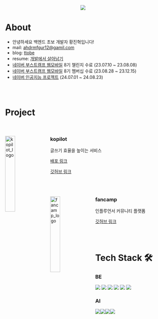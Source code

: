 <div align="center">

<img src="https://capsule-render.vercel.app/api?type=waving&color=0:bbd2c5,50:536976,100:292e49&height=150&section=header&text=👋&fontSize=40&fontColor=dddfeb&fontAlignY=30&fontAlign=50" />
</div>

# About

- 안녕하세요 백엔드 초보 개발자 황진혁입니다!
- mail: ahdrmfgur12@gamil.com
- blog: [ttobe](https://velog.io/@ttobe/posts)
- resume: [개발에서 살아남기](https://ttobe.notion.site/bee3b6fea5f14a3d8a42559bbaa78af6?pvs=4)
- [네이버 부스트캠프 웹모바일](https://boostcamp.connect.or.kr/program_wm.html) 8기 챌린지 수료 (23.07.10 ~ 23.08.08)
- [네이버 부스트캠프 웹모바일](https://boostcamp.connect.or.kr/program_wm.html) 8기 멤버십 수료 (23.08.28 ~ 23.12.15)
- [네이버 인공지능 프로젝트](https://github.com/kopilot2024/kopilot) (24.07.01 ~ 24.08.23)

<br>
<br>

# Project

<br>

<div>
  <img src="https://github.com/user-attachments/assets/36af89d3-1881-4b00-b679-9b4b558aec60" alt="kopilot_logo" width="25%" align="left" style="margin-right: 20px;">
  <div>
    <h3>kopilot</h3>
    <p>글쓰기 효율을 높이는 서비스</p>
    <p><a href="https://kopilot.kro.kr/">배포 링크</a></p>
    <p><a href="https://github.com/kopilot2024/kopilot">깃허브 링크</a></p>
  </div>
</div>

<br>
<br>

<div>
  <img src="https://github.com/ttobe/ttobe/assets/101859033/3b0a827d-c0ab-4b4e-89ff-8a9d3d4ec296" alt="fancamp_logo" width="25%" align="left" style="margin-right: 20px;">
  <div>
    <h3>fancamp</h3>
    <p>인플루언서 커뮤니티 플랫폼</p>
    <p><a href="https://github.com/boostcampwm2023/web02-fancamp">깃허브 링크</a></p>
  </div>
</div>

<br>
<br>

# Tech Stack 🛠

### BE

<img src="https://img.shields.io/badge/-NestJS-%23E0234E?logo=NestJS&logoColor=white"/> <img src="https://img.shields.io/badge/-Node.js-%23339933?logo=Node.js&logoColor=white"/> <img src="https://img.shields.io/badge/-Express-%23000000?logo=Express&logoColor=white"/> <img src="https://img.shields.io/badge/-MySQL-%234479A1?logo=MySQL&logoColor=white"/> <img src="https://img.shields.io/badge/-Spring-%236DB33F?logo=Spring&logoColor=white"/>
<img src="https://img.shields.io/badge/-Java-%23007396?logo=Java&logoColor=white"/>

### AI

<img src="https://img.shields.io/badge/Python-3776AB?style=plastic&logo=Python&logoColor=white"/><img src="https://img.shields.io/badge/PyTorch-EE4C2C?style=plastic&logo=PyTorch&logoColor=white"/><img src="https://img.shields.io/badge/TensorFlow-FF6F00?style=plastic&logo=TensorFlow&logoColor=white"/><img src="https://img.shields.io/badge/Keras-D00000?style=plastic&logo=Keras&logoColor=white"/>
